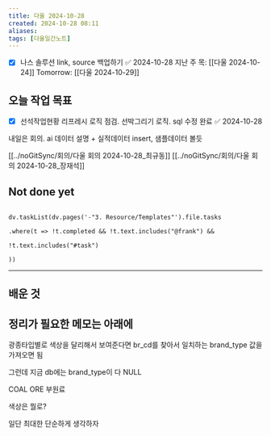 ```yaml
---
title: 다울 2024-10-28
created: 2024-10-28 08:11
aliases: 
tags: [다울일간노트]
---
```

- [x] 나스 솔루션 link, source 백업하기 ✅ 2024-10-28
지난 주 목: [[다울 2024-10-24]]
Tomorrow: [[다울 2024-10-29]]



## 오늘 작업 목표
- [x] 선석작업현황 리프레시 로직 점검. 선박그리기 로직. sql 수정 완료 ✅ 2024-10-28

내일은 회의. ai 데이터 설명 + 실적데이터 insert, 샘플데이터 볼듯

[[../noGitSync/회의/다울 회의 2024-10-28_최규동]]
[[../noGitSync/회의/다울 회의 2024-10-28_장재석]]

## Not done yet

```dataviewjs

dv.taskList(dv.pages('-"3. Resource/Templates"').file.tasks

.where(t => !t.completed && !t.text.includes("@frank") &&

!t.text.includes("#task")

))

```

---

## 배운 것




## 정리가 필요한 메모는 아래에


광종타입별로 색상을 달리해서 보여준다면
br_cd를 찾아서 일치하는 brand_type 값을 가져오면 됨

그런데 지금 db에는 brand_type이 다 NULL

COAL ORE 부원료

색상은 뭘로?

일단 최대한 단순하게 생각하자
